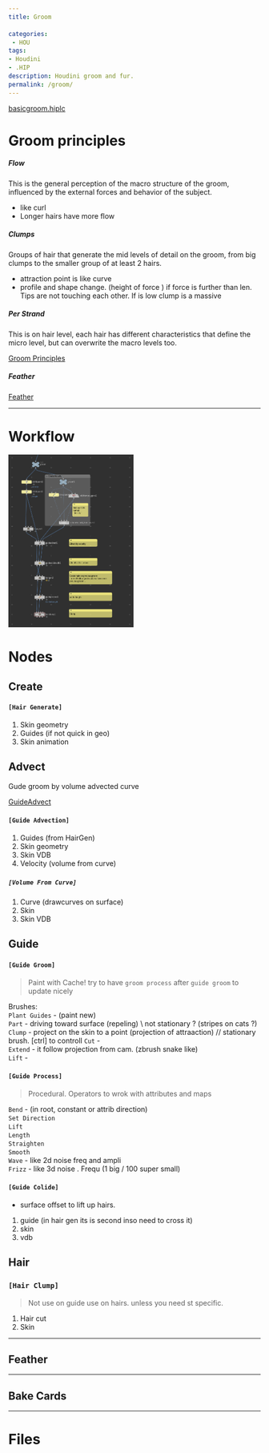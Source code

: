```yaml
---
title: Groom

categories:
 - HOU
tags:
- Houdini
- .HIP
description: Houdini groom and fur.
permalink: /groom/
---
```


[basicgroom.hiplc](/src/hip/SOP_Groom.hiplc)



# Groom principles



##### Flow
This is the general perception of the macro structure of the groom, influenced by the external forces and behavior of the subject.
- like curl  
- Longer hairs have more flow  

##### Clumps
Groups of hair that generate the mid levels of detail on the groom, from big clumps to the smaller group of at least 2 hairs.
- attraction point is like curve
- profile and shape change. (height of force ) if force is further than len. Tips are not touching each other. If is low clump is a massive

##### Per Strand
This is on hair level, each hair has different characteristics that define the micro level, but can overwrite the macro levels too.


[Groom Principles](https://jesusfc.net/groom-fundamental-series/?fbclid=IwAR0SlAZuRfudmuNCwqZDwSmuaVOlrZsUul6YqdMOLvmDtjk2b_5c0lvdRyc)

##### Feather

[Feather](https://ceyhankapusuz.com/feather/)



---



# Workflow



<img src="/src/groom/basicgroom.png" width="250">  

# Nodes

## Create
#### `[Hair Generate]`  
1) Skin geometry  
2) Guides (if not quick in geo)    
3) Skin animation

## Advect
Gude groom by volume advected curve

[GuideAdvect](https://youtu.be/wgX9HH4S_xs)

#### `[Guide Advection]`   
1. Guides (from HairGen)    
2. Skin geometry     
3. Skin VDB     
4. Velocity  (volume from curve)  

##### `[Volume From Curve]`
1. Curve (drawcurves on surface)  
2. Skin    
3. Skin VDB   


## Guide

#### `[Guide Groom]`
> Paint with Cache! try to have `groom process` after `guide groom` to update nicely

Brushes:  
`Plant Guides` - (paint new)   
`Part` - driving toward surface (repeling) \\ not stationary ? (stripes on cats ?)   
`Clump` - project on the skin to a point (projection of attraaction) // stationary brush. [ctrl] to controll
`Cut` -  
`Extend` - it follow projection from cam. (zbrush snake like)  
`Lift` -

#### `[Guide Process]`   
> Procedural. Operators to wrok with attributes and maps

`Bend` - (in root, constant  or attrib direction)    
`Set Direction`     
`Lift`     
`Length`    
`Straighten`    
`Smooth`    
`Wave` - like 2d noise freq and ampli     
`Frizz` - like 3d noise . Frequ (1 big / 100 super small)    

#### `[Guide Colide]`
  - surface offset to lift up hairs.
1. guide  (in hair gen its is  second inso need to cross it)
2. skin  
3. vdb

## Hair  

### `[Hair Clump]`
> Not use on guide use on hairs.  unless you need st specific.

1. Hair cut  
2. Skin  

---

## Feather

---

## Bake Cards

---
# Files
